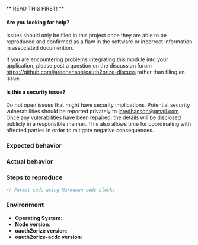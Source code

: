 ** READ THIS FIRST! **

#### Are you looking for help?

Issues should only be filed in this project once they are able to be reproduced
and confirmed as a flaw in the software or incorrect information in associated
documention.

If you are encountering problems integrating this module into your application,
please post a question on the discussion forum <https://github.com/jaredhanson/oauth2orize-discuss>
rather than filing an issue.

#### Is this a security issue?

Do not open issues that might have security implications.  Potential security
vulnerabilities should be reported privately to jaredhanson@gmail.com.  Once any
vulerabilities have been repaired, the details will be disclosed publicly in a
responsible manner.  This also allows time for coordinating with affected parties
in order to mitigate negative consequences.


<!-- Provide a brief summary of the issue in the title field above. -->

<!-- Provide a detailed description of your use case, including as much detail -->
<!-- as possible about what you are trying to accomplish and why. -->

### Expected behavior
<!-- Provide a detailed description of how you expected the software to behave. -->

### Actual behavior
<!-- Provide a detailed description of how the software actually behaved, -->
<!-- including any rationale for why that behavior is incorrect. -->

### Steps to reproduce
<!-- Provide an unambiguous series of steps that can be used to reproduce this -->
<!-- issue, including any code if applicable. -->

```js
// Format code using Markdown code blocks
```

### Environment

* __Operating System__: 
* __Node version__: <!-- $ node -v -->
* __oauth2orize version__: <!-- $ npm list oauth2orize -->
* __oauth2orize-acdc version__: <!-- $ npm list oauth2orize-acdc -->
